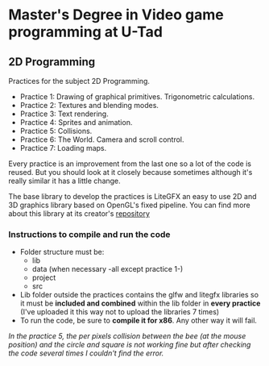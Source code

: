 # Master's Degree in Video game programming at U-Tad
## 2D Programming

Practices for the subject 2D Programming.

* Practice 1: Drawing of graphical primitives. Trigonometric calculations.
* Practice 2: Textures and blending modes.
* Practice 3: Text rendering.
* Practice 4: Sprites and animation.
* Practice 5: Collisions.
* Practice 6: The World. Camera and scroll control.
* Practice 7: Loading maps.

Every practice is an improvement from the last one so a lot of the code is reused.
But you should look at it closely because sometimes although it's really similar it has a little change.

The base library to develop the practices is LiteGFX an easy to use 2D and 3D graphics library based on OpenGL's fixed pipeline.
You can find more about this library at its creator's [repository](https://github.com/JaviCervera/litelibs)

### Instructions to compile and run the code
* Folder structure must be:
  * lib
  * data (when necessary -all except practice 1-)
  * project
  * src
* Lib folder outside the practices contains the glfw and litegfx libraries so it must be **included and combined** within the lib folder in **every practice** (I've uploaded it this way not to upload the libraries 7 times)
* To run the code, be sure to **compile it for x86**. Any other way it will fail.

*In the practice 5, the per pixels collision between the bee (at the mouse position) and the circle and square is not working fine but after checking the code several times I couldn't find the error.*
